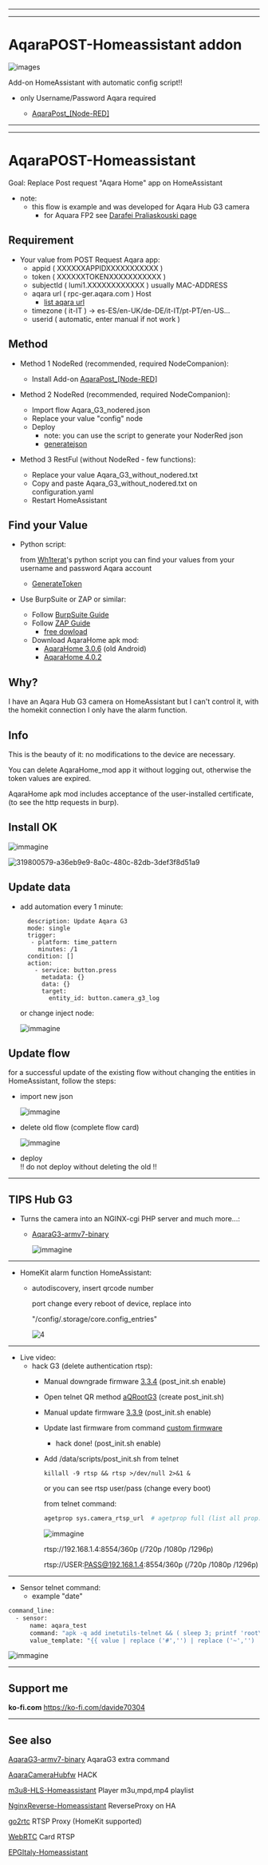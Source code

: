 ----
----

#  AqaraPOST-Homeassistant addon #

![images](https://github.com/user-attachments/assets/5a658414-ff3d-4546-a655-fbd2f124e968)

Add-on HomeAssistant with automatic config script!!

   * only Username/Password Aqara required

     * [AqaraPost_[Node-RED]](https://github.com/sdavides/AqaraPOST-Homeassistant/tree/main/addon-AqaraPost/README.md)
  
----

----

#  AqaraPOST-Homeassistant #

Goal: Replace Post request "Aqara Home" app on HomeAssistant

  * note: 
	* this flow is example and was developed for Aqara Hub G3 camera
  		* for Aquara FP2 see [Darafei Praliaskouski page](https://www.patreon.com/posts/connecting-fp2-107200167)

## Requirement ##
* Your value from POST Request Aqara app:
  * appid  ( XXXXXXAPPIDXXXXXXXXXXX )
  * token ( XXXXXXTOKENXXXXXXXXXXX )
  * subjectId ( lumi1.XXXXXXXXXXXX ) usually MAC-ADDRESS
  * aqara url ( rpc-ger.aqara.com ) Host
    * [list aqara url](https://github.com/sdavides/AqaraPOST-Homeassistant/blob/main/generatejson/list_aqara_url.txt)
  * timezone ( it-IT ) -> es-ES/en-UK/de-DE/it-IT/pt-PT/en-US...
  * userid ( automatic, enter manual if not work )
	
## Method ##
* Method 1 NodeRed (recommended, required NodeCompanion):
	* Install Add-on
              [AqaraPost_[Node-RED]](https://github.com/sdavides/AqaraPOST-Homeassistant/tree/main/addon-AqaraPost/README.md)

* Method 2 NodeRed (recommended, required NodeCompanion):
	* Import flow Aqara_G3_nodered.json 
	* Replace your value "config" node 
	* Deploy
		* note: you can use the script to generate your NoderRed json
		* [generatejson](https://github.com/sdavides/AqaraPOST-Homeassistant/blob/main/generatejson/README.md)
    
 * Method 3 RestFul (without NodeRed - few functions):
	* Replace your value Aqara_G3_without_nodered.txt
	* Copy and paste Aqara_G3_without_nodered.txt on configuration.yaml
	* Restart HomeAssistant
   
## Find your Value ##
* Python script:

	from [Wh1terat](https://gist.github.com/Wh1terat/c4a4c665d692af461796e5eee9f5461d)'s python script
	you can find your values ​​from your username and password Aqara account
	 * [GenerateToken](https://github.com/sdavides/AqaraPOST-Homeassistant/tree/main/generatejson#generate-token-from-username-and-password)

* Use BurpSuite or ZAP or similar:
	* Follow [BurpSuite Guide](https://github.com/sdavides/AqaraPOST-Homeassistant/blob/main/Burp%20Suite%20Guide.pdf)
 	* Follow [ZAP Guide](https://github.com/sdavides/AqaraPOST-Homeassistant/blob/main/ZAP%20Guide.pdf)
         * [free dowload](https://www.zaproxy.org/download)
	* Download AqaraHome apk mod:
 		* [AqaraHome 3.0.6](https://github.com/sdavides/AqaraPOST-Homeassistant/blob/main/apk/Aqara%203.0.6_mod_network.apk) (old Android)
 		* [AqaraHome 4.0.2](https://github.com/sdavides/AqaraPOST-Homeassistant/blob/main/apk/Aqara%204.0.2_mod_network.apk)
 
## Why? ##
I have an Aqara Hub G3 camera on HomeAssistant but I can't control it, with the homekit connection I only have the alarm function.

## Info ##
This is the beauty of it: no modifications to the device are necessary.

You can delete AqaraHome_mod app it without logging out, otherwise the token values ​​​​are expired.

AqaraHome apk mod includes acceptance of the user-installed certificate, (to see the http requests in burp).


## Install OK ##
![immagine](https://github.com/sdavides/AqaraPOST-Homeassistant/assets/31100253/a7c093f9-c383-451d-b452-828d5d4b03af)

![319800579-a36eb9e9-8a0c-480c-82db-3def3f8d51a9](https://github.com/sdavides/AqaraPOST-Homeassistant/assets/31100253/2ea10616-0af3-4a10-84f7-d5cebd9b0435)


## Update data ##
* add automation every 1 minute:

	  
		description: Update Aqara G3
		mode: single
		trigger:
 		 - platform: time_pattern
 		   minutes: /1
		condition: []
		action:
		  - service: button.press
		    metadata: {}
		    data: {}
		    target:
		      entity_id: button.camera_g3_log
	  
	or change inject node:

	![immagine](https://github.com/sdavides/AqaraPOST-Homeassistant/assets/31100253/ebf6ebad-bdb0-427e-add6-d8a3dcb8caa6)

## Update flow ##

for a successful update of the existing flow without changing the entities in HomeAssistant, follow the steps:
  * import new json
    
    ![immagine](https://github.com/sdavides/AqaraPOST-Homeassistant/assets/31100253/75ce29e0-e829-417c-bd2c-0db5ced8199a)

  * delete old flow (complete flow card)

    ![immagine](https://github.com/sdavides/AqaraPOST-Homeassistant/assets/31100253/b7db7bc7-5a7a-4fc9-bd1b-1899e8977b5a)

  * deploy  
!! do not deploy without deleting the old !!


---

## TIPS Hub G3 ##

* Turns the camera into an NGINX-cgi PHP server and much more...:
    * [AqaraG3-armv7-binary](https://github.com/sdavides/AqaraG3-armv7-binary)
      
      ![immagine](https://github.com/sdavides/AqaraPOST-Homeassistant/assets/31100253/555c0f99-d010-4323-b365-070d26e4ad7f)

 
---

* HomeKit alarm function HomeAssistant:
    * autodiscovery, insert qrcode number
    
  		port change every reboot of device, replace into 
  
  		"/config/.storage/core.config_entries"

  		![4](https://github.com/sdavides/AqaraPOST-Homeassistant/assets/31100253/f26c6a0c-6b96-4c41-b0ce-50332f542e87)

---

* Live video:
   * hack G3 (delete authentication rtsp):
     * Manual downgrade firmware [3.3.4](https://github.com/niceboygithub/AqaraCameraHubfw/blob/main/stock/G3) (post_init.sh enable)
     * Open telnet QR method [aQRootG3](https://github.com/Wh1terat/aQRootG3) (create post_init.sh)
     * Manual update firmware [3.3.9](https://github.com/niceboygithub/AqaraCameraHubfw/blob/main/stock/G3) (post_init.sh enable)
     * Update last firmware from command [custom firmware](https://github.com/niceboygithub/AqaraCameraHubfw/tree/main/modified/G3#flash-g3-custom-firmware-method)
         * hack done! (post_init.sh enable)
     * Add /data/scripts/post_init.sh from telnet
        ```
		killall -9 rtsp && rtsp >/dev/null 2>&1 &
		```
          or you can see rtsp user/pass (change every boot)

          from telnet command:
	  	```bash
	  	agetprop sys.camera_rtsp_url  # agetprop full (list all prop.)
	  	```
	  	![immagine](https://github.com/sdavides/AqaraPOST-Homeassistant/assets/31100253/f4a401f3-f9f0-4fd3-a9f8-ea8605c8bba9)


	 	 rtsp://192.168.1.4:8554/360p (/720p /1080p /1296p)

	 	 rtsp://USER:PASS@192.168.1.4:8554/360p (/720p /1080p /1296p)

---

* Sensor telnet command:
   * example "date"
 
```bash
command_line:
  - sensor:
      name: aqara_test
      command: "apk -q add inetutils-telnet && ( sleep 3; printf 'root\n'; sleep 1; printf 'clear\n'; sleep 1; printf 'date\n'; sleep 1; ) | telnet 192.168.1.4 | sed '1,8d'"
      value_template: "{{ value | replace ('#','') | replace ('~','')  }}"
```

 ![immagine](https://github.com/user-attachments/assets/1712abb3-1867-47ff-b352-063665389d68)



---

## Support me ##

**ko-fi.com** https://ko-fi.com/davide70304

---

## See also ##

[AqaraG3-armv7-binary](https://github.com/sdavides/AqaraG3-armv7-binary) AqaraG3 extra command

[AqaraCameraHubfw](https://github.com/niceboygithub/AqaraCameraHubfw) HACK 

[m3u8-HLS-Homeassistant](https://github.com/sdavides/m3u8-HLS-Homeassistant) Player m3u,mpd,mp4 playlist

[NginxReverse-Homeassistant](https://github.com/sdavides/NginxReverse-Homeassistant) ReverseProxy on HA

[go2rtc](https://github.com/AlexxIT/go2rtc) RTSP Proxy (HomeKit supported)
     
[WebRTC](https://github.com/AlexxIT/WebRTC) Card RTSP 

[EPGItaly-Homeassistant](https://github.com/sdavides/EPGItaly-Homeassistant)
